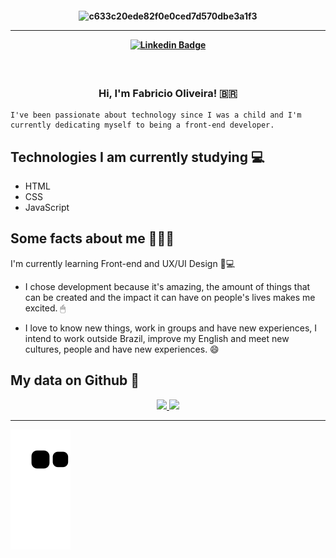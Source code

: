 <h4 align="center">
 
![c633c20ede82f0e0ced7d570dbe3a1f3](https://user-images.githubusercontent.com/70382532/138322189-2db8df52-9dcb-40a0-88a8-c365466bd33d.gif)

<hr>

[![Linkedin Badge](https://img.shields.io/badge/-Linkedin-blue?style=for-the-badge&logo=Linkedin&logoColor=white&link)](https://www.linkedin.com/in/fabricio-on/)

</h4>

<h3 align="center">  <br>

Hi, I'm Fabricio Oliveira! 🇧🇷
<br>

</h3>

```
I've been passionate about technology since I was a child and I'm currently dedicating myself to being a front-end developer.
```
## Technologies I am currently studying 💻

  - HTML
  - CSS
  - JavaScript


## Some facts about me 👨🏻‍💻

I'm currently learning Front-end and UX/UI Design 🎨💻

- I chose development because it's amazing, the amount of things that can be created and the impact it can have on people's lives makes me excited. 🖱

- I love to know new things, work in groups and have new experiences, I intend to work outside Brazil, improve my English and meet new cultures, people and have new experiences. 😄


## My data on Github 🐙
<div align="center">
  <a href="https://github.com/fabricio-odn">
  <img height="140em" src="https://github-readme-stats.vercel.app/api?username=fabricio-odn&show_icons=true&theme=vision-friendly-dark&include_all_commits=true&count_private=true"/>
  <img height="140em" src="https://github-readme-stats.vercel.app/api/top-langs/?username=fabricio-odn&layout=compact&langs_count=7&theme=vision-friendly-dark"/>
</div>
 
 <hr>

 ![Snake animation](https://github.com/ryukl12/ryukl12/blob/output/github-contribution-grid-snake.svg)
